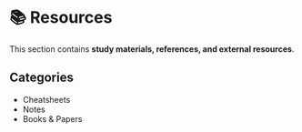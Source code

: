# 📚 Resources

This section contains **study materials, references, and external resources**.

## Categories
- Cheatsheets  
- Notes  
- Books & Papers  

